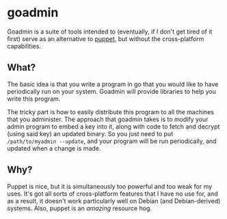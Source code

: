 goadmin
=======

Goadmin is a suite of tools intended to (eventually, if I don't get
tired of it first) serve as an alternative to
[puppet](http://www.puppetlabs.com), but without the cross-platform
capabilities.

What?
-----

The basic idea is that you write a program in go that you would like
to have periodically run on your system.  Goadmin will provide
libraries to help you write this program.

The tricky part is how to easily distribute this program to all the
machines that you administer.  The approach that goadmin takes is to
modify your admin program to embed a key into it, along with code to
fetch and decrypt (using said key) an updated binary.  So you just
need to put `/path/to/myadmin --update`, and your program will be run
periodically, and updated when a change is made.

Why?
----

Puppet is nice, but it is simultaneously too powerful and too weak for
my uses.  It's got all sorts of cross-platform features that I have no
use for, and as a result, it doesn't work particularly well on Debian
(and Debian-derived) systems.  Also, puppet is an *amazing* resource
hog.
